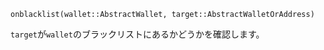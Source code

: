 ```
onblacklist(wallet::AbstractWallet, target::AbstractWalletOrAddress)
```

`target`が`wallet`のブラックリストにあるかどうかを確認します。
